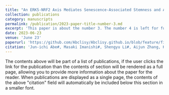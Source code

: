 ```yaml
---
title: "An ERK5-NRF2 Axis Mediates Senescence-Associated Stemness and Atherosclerosis. Circulation Research (2023)"
collection: publications
category: manuscripts
permalink: /publication/2023-paper-title-number-3.md
excerpt: 'This paper is about the number 3. The number 4 is left for future work.'
date: 2023-06-23
venue: 'June 23'
paperurl: 'https://github.com/Abclisy/Abclisy.github.io/blob/feature/files/An%20ERK5-NRF2%20Axis%20Mediates%20Senescence-Associated%20Stemness%20and%20Atherosclerosis.pdf'
citation: 'Jun-ichi Abe#, Masaki Imanishi#, Shengyu Li#, Aijun Zhang, Kyung Ae Ko, Venkata S.K. Samanthapudi, Ling-Ling Lee, Angelica Paniagua Bojorges, Young Jin Gi, Brian P. Hobbs, Anita Deswal, Joerg Herrmann, Steven H. Lin, Eduardo N. Chini, Ying H. Shen, Keri L. Schadler, Thi-Hong-Minh Nguyen, Anisha A. Gupte, Cielito Reyes-Gibby, Sai-Ching J. Yeung, Rei J. Abe, Elizabeth A. Olmsted-Davis, Sunil Krishnan, Robert Dantzer, Nicolas L. Palaskas, John P. Cooke, Henry J. Pownall, Momoko Yoshimoto, Keigi Fujiwara, Dale J. Hamilton, Jared K. Burks, Guangyu Wang*, Nhat-Tu Le* and Sivareddy Kotla*'
---
```


The contents above will be part of a list of publications, if the user clicks the link for the publication than the contents of section will be rendered as a full page, allowing you to provide more information about the paper for the reader. When publications are displayed as a single page, the contents of the above "citation" field will automatically be included below this section in a smaller font.
